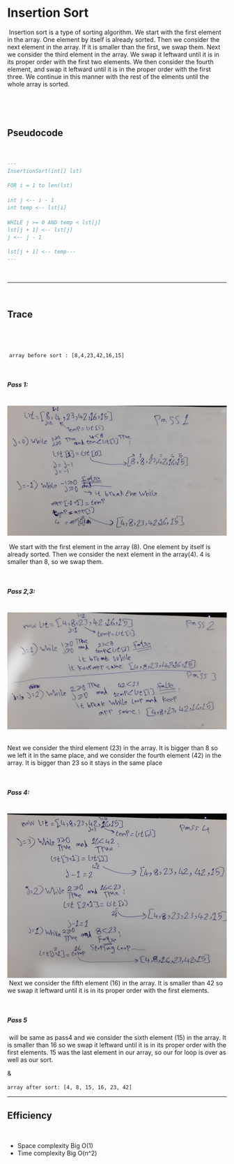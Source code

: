# Insertion Sort
​
Insertion sort is a type of sorting algorithm. We start with the first element in the array. One element by itself is already sorted. Then we consider the next element in the array. If it is smaller than the first, we swap them. Next we consider the third element in the array. We swap it leftward until it is in its proper order with the first two elements. We then consider the fourth element, and swap it leftward until it is in the proper order with the first three. We continue in this manner with the rest of the elments until the whole array is sorted.

<br>

​
## Pseudocode
​
```markdown
---
InsertionSort(int[] lst)
​
FOR i = 1 to len(lst)
​
int j <-- i - 1
int temp <-- lst[i]
​
WHILE j >= 0 AND temp < lst[j]
lst[j + 1] <-- lst[j]
j <-- j - 1
​
lst[j + 1] <-- temp---
---
```

<br>
<hr>
​

## Trace
​
---
​
`array before sort : [8,4,23,42,16,15]`
​

<br>

##### Pass 1:
​
![image](../assets/pass1.jpg)

​
We start with the first element in the array (8). One element by itself is already sorted. Then we consider the next element in the array(4). 4 is smaller than 8, so we swap them.


<br>

##### Pass 2,3:
​
![image](../assets/pass2,3.jpg)
​

Next we consider the third element (23) in the array. It is bigger than 8 so we left it in the same place, and we consider the fourth element (42) in the array. It is bigger than 23 so it stays in the same place

​
<br>

##### Pass 4:
​
![image](../assets/pass4.jpg)
​
Next we consider the fifth element (16) in the array. It is smaller than 42 so we swap it leftward until it is in its proper order with the first elements.
​

<br>


##### Pass 5
​
will be same as pass4 and we consider the sixth element (15) in the array. It is smaller than 16 so we swap it leftward until it is in its proper order with the first elements. 15 was the last element in our array, so our for loop is over as well as our sort.

​&

`array after sort: [4, 8, 15, 16, 23, 42]`
​
<br>
<hr>

## Efficiency
​
- Space complexity Big O(1)
- Time complexity Big O(n^2)